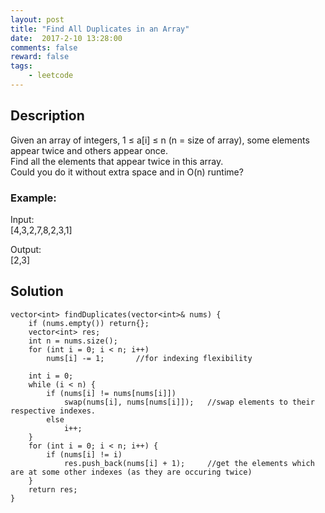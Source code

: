 ```yaml
---
layout: post
title: "Find All Duplicates in an Array"
date:  2017-2-10 13:28:00
comments: false
reward: false
tags: 
	- leetcode
---
```


##  Description    
Given an array of integers, 1 ≤ a[i] ≤ n (n = size of array), some elements appear twice and others appear once.  
Find all the elements that appear twice in this array.  
Could you do it without extra space and in O(n) runtime?  
<!-- more -->

###  Example:
Input:  
[4,3,2,7,8,2,3,1]

Output:  
[2,3]

	
##  Solution	
```
vector<int> findDuplicates(vector<int>& nums) {
	if (nums.empty()) return{};
	vector<int> res;
	int n = nums.size();
	for (int i = 0; i < n; i++)
		nums[i] -= 1;       //for indexing flexibility

	int i = 0;
	while (i < n) {
		if (nums[i] != nums[nums[i]])
			swap(nums[i], nums[nums[i]]);   //swap elements to their respective indexes.
		else
			i++;
	}
	for (int i = 0; i < n; i++) {
		if (nums[i] != i)
			res.push_back(nums[i] + 1);     //get the elements which are at some other indexes (as they are occuring twice)
	}
	return res;
}
```
	

